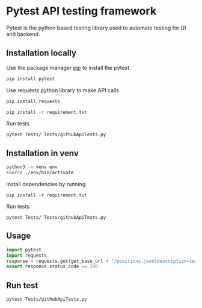 # Pytest API testing framework

Pytest is the python based testing library used to automate testing for UI and backend.

## Installation locally

Use the package manager [pip](https://pip.pypa.io/en/stable/) to install the pytest.

```bash
pip install pytest
```
Use requests python library to make API calls

```bash
pip install requests
```

```bash
pip install -r requirement.txt
```

Run tests
```
pytest Tests/ Tests/githubApiTests.py
```
## Installation in venv

```bash
python3 -m venv env
source ./env/bin/activate 
```

Install dependencies by running
```
pip install -r requirement.txt
```

Run tests
```
pytest Tests/ Tests/githubApiTests.py
```
## Usage

```python
import pytest
import requests
response = requests.get(get_base_url + "/positions.json?description=testing&location=berlin")
assert response.status_code == 200

```
## Run test

```bash
pytest Tests/githubApiTests.py 

```
